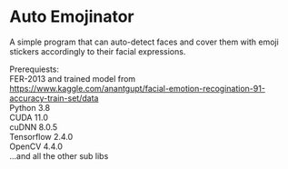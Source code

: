 # Auto Emojinator
A simple program that can auto-detect faces and cover them with emoji stickers accordingly to their facial expressions.

Prerequiests:  
	FER-2013 and trained model from https://www.kaggle.com/anantgupt/facial-emotion-recogination-91-accuracy-train-set/data  
	Python 3.8  
	CUDA 11.0  
	cuDNN 8.0.5  
	Tensorflow 2.4.0  
	OpenCV 4.4.0  
	...and all the other sub libs  
